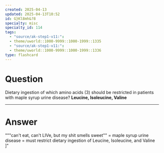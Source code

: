 ```yaml
---
created: 2025-04-13
updated: 2025-04-13T10:52
id: G}Kl8mh&?8
specialty: misc
specialty_id: 114
tags:
  - "source/ak-step1-v11:": 
  - theme/uworld::1000-9999::1000-1999::1335
  - "source/ak-step1-v11:": 
  - theme/uworld::1000-9999::1000-1999::1336
type: flashcard
---
```


# Question
Dietary ingestion of which amino acids (3) should be restricted in patients with maple syrup urine disease?    **Leucine, Isoleucine, Valine**

---

# Answer
"""can't eat, can't LIVe, but my shit smells sweet"" = maple syrup urine disease = must restrict dietary ingestion of Leucine, Isoleucine, and Valine  ]"